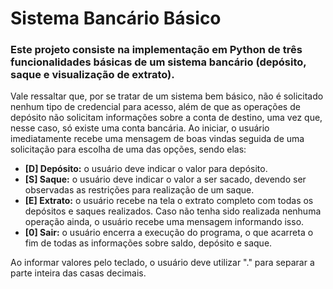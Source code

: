 
# Sistema Bancário Básico

### Este projeto consiste na implementação em **Python** de três funcionalidades básicas de um sistema bancário (depósito, saque e visualização de extrato).

Vale ressaltar que, por se tratar de um sistema bem básico, não é solicitado nenhum tipo de credencial para acesso, além de que as operações de depósito não solicitam informações sobre a conta de destino, uma vez que, nesse caso, só existe uma conta bancária. Ao iniciar, o usuário imediatamente recebe uma mensagem de boas vindas seguida de uma solicitação para escolha de uma das opções, sendo elas:

- **[D] Depósito:** o usuário deve indicar o valor para depósito.
- **[S] Saque:** o usuário deve indicar o valor a ser sacado, devendo ser observadas as restrições para realização de um saque.
- **[E] Extrato:** o usuário recebe na tela o extrato completo com todas os depósitos e saques realizados. Caso não tenha sido realizada nenhuma operação ainda, o usuário recebe uma mensagem informando isso.
- **[0] Sair:** o usuário encerra a execução do programa, o que acarreta o fim de todas as informações sobre saldo, depósito e saque.

Ao informar valores pelo teclado, o usuário deve utilizar "." para separar a parte inteira das casas decimais.

